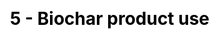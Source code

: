 ---
title: "5 - Biochar product use"
description: "
It is usually during the use phase of biochar products that many of the biochar effects take place: e.g. improved water holding capacity of a soil, reduced emissions from fertiliser applications, or improved stormwater management.


The use phase of biochar products often lasts several decades (e.g. urban soils, green roof), but can also be limited to less than a few years (e.g. filters). In the case of application to agriculural soils, the use phase is theoretically infinite (and undistinguished from the end-of-life of the biochar product).


A challenge for when assessing new biochar products with long service life is to describe, understand, and quantify (over time) the biochar effects that take place during the use phase.

"
title_image: "pyreg-sbp.jpg" # find a img of pyrolysis oil and gas, or a burner of it, or a condenser...
title_image_credit: "Stockholm Vatten och Avfall"
draft: false
menu:
  main:
    parent: "Systems analysis"
    name: "5. Biochar product use"
    weight: 6
category: "Module"
# Page-specific JavaScript & CSS #ESA
js : []
css : []

---